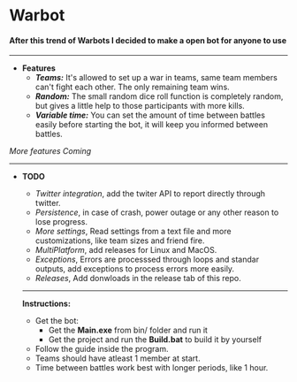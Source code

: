 # Warbot

#### After this trend of Warbots I decided to make a open bot for anyone to use

  * * *
  * **Features**
    * _**Teams:**_ It's allowed to set up a war in teams, same team members can't fight each other. The only remaining team wins.
    * _**Random:**_ The small random dice roll function is completely random, but gives a little help to those participants with more kills.
    * _**Variable time:**_ You can set the amount of time between battles easily before starting the bot, it will keep you informed between battles.
  
  _More features Coming_

* * *
* **TODO**
  * _Twitter integration_, add the twiter API to report directly through twitter.
  * _Persistence_, in case of crash, power outage or any other reason to lose progress.
  * _More settings_, Read settings from a text file and more customizations, like team sizes and friend fire.
  * _MultiPlatform_, add releases for Linux and MacOS.
  * _Exceptions_, Errors are processsed through loops and standar outputs, add exceptions to process errors more easily.
  * _Releases_, Add donwloads in the release tab of this repo.
  
  * * *
  
  **Instructions:**
  - Get the bot:
      - Get the **Main.exe** from bin/ folder and run it
      - Get the project and run the **Build.bat** to build it by yourself
  - Follow the guide inside the program.
  - Teams should have atleast 1 member at start.
  - Time between battles work best with longer periods, like 1 hour.

